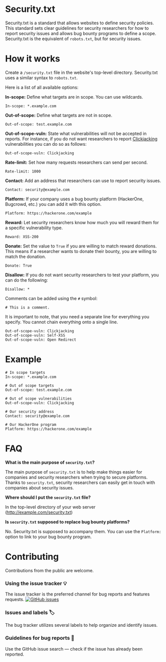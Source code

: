 # Security.txt

Security.txt is a standard that allows websites to define security policies. This standard sets clear guidelines for security researchers for how to report security issues and allows bug bounty programs to define a scope. Security.txt is the equivalent of `robots.txt`, but for security issues.

# How it works

Create a `/security.txt` file in the website's top-level directory. Security.txt uses a similar syntax to `robots.txt`.

Here is a list of all available options:

**In-scope:** Define what targets are in scope. You can use wildcards.

```
In-scope: *.example.com
```

**Out-of-scope:** Define what targets are not in scope.

```
Out-of-scope: test.example.com
```

**Out-of-scope-vuln:** State what vulnerabilities will not be accepted in reports. For instance, if you do not want researchers to report [Clickjacking](https://www.owasp.org/index.php/Clickjacking) vulnerabilities you can do so as follows:

```
Out-of-scope-vuln: Clickjacking
```

**Rate-limit:** Set how many requests researchers can send per second.

```
Rate-limit: 1000
```

**Contact:** Add an address that researchers can use to report security issues.

```
Contact: security@example.com
```

**Platform:** If your company uses a bug bounty platform (HackerOne, Bugcrowd, etc.) you can add it with this option.

```
Platform: https://hackerone.com/example
```

**Reward:** Let security researchers know how much you will reward them for a specific vulnerability type.

```
Reward: XSS-200
```

**Donate:** Set the value to `True` if you are willing to match reward donations. This means if a researcher wants to donate their bounty, you are willing to match the donation.

```
Donate: True
```

**Disallow:** If you do not want security researchers to test your platform, you can do the following:

```
Disallow: *
```

Comments can be added using the `#` symbol:

```
# This is a comment.
```

It is important to note, that you need a separate line for everything you specify. You cannot chain everything onto a single line.

```
Out-of-scope-vuln: Clickjacking
Out-of-scope-vuln: Self-XSS
Out-of-scope-vuln: Open Redirect
```

# Example

```
# In scope targets
In-scope: *.example.com

# Out of scope targets
Out-of-scope: test.example.com

# Out of scope vulnerabilities
Out-of-scope-vuln: Clickjacking

# Our security address
Contact: security@example.com

# Our HackerOne program
Platform: https://hackerone.com/example
```

# FAQ

**What is the main purpose of `security.txt`?**

The main purpose of `security.txt` is to help make things easier for companies and security researchers when trying to secure platforms. Thanks to `security.txt`, security researchers can easily get in touch with companies about security issues.

**Where should I put the `security.txt` file?**

In the top-level directory of your web server (http://example.com/security.txt)

**Is `security.txt` supposed to replace bug bounty platforms?**

No. Security.txt is supposed to accompany them. You can use the `Platform:` option to link to your bug bounty program.

# Contributing

Contributions from the public are welcome.

### Using the issue tracker 💡

The issue tracker is the preferred channel for bug reports and features requests. [![GitHub issues](https://img.shields.io/github/issues/EdOverflow/security-txt.svg?style=flat-square)](https://github.com/EdOverflow/security-txt/issues)

### Issues and labels 🏷

The bug tracker utilizes several labels to help organize and identify issues.

### Guidelines for bug reports 🐛

Use the GitHub issue search — check if the issue has already been reported.
